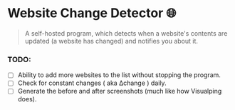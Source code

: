 # Website Change Detector 🌐 
 
> A self-hosted program, which detects when a website's contents are updated (a website has changed) and notifies you about it.


### TODO:

 - [ ] Ability to add more websites to the list without stopping the program.
 - [ ] Check for constant changes ( aka ∆change ) daily.
 - [ ] Generate the before and after screenshots (much like how Visualping does).
